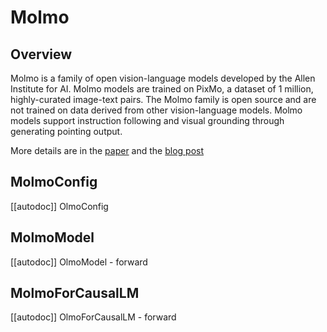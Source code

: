 <!--Copyright 2024 The HuggingFace Team. All rights reserved.

Licensed under the Apache License, Version 2.0 (the "License"); you may not use this file except in compliance with
the License. You may obtain a copy of the License at

http://www.apache.org/licenses/LICENSE-2.0

Unless required by applicable law or agreed to in writing, software distributed under the License is distributed on
an "AS IS" BASIS, WITHOUT WARRANTIES OR CONDITIONS OF ANY KIND, either express or implied. See the License for the
specific language governing permissions and limitations under the License.

⚠️ Note that this file is in Markdown but contain specific syntax for our doc-builder (similar to MDX) that may not be
rendered properly in your Markdown viewer.

-->

# Molmo

## Overview

Molmo is a family of open vision-language models developed by the Allen Institute for AI. Molmo models are trained on PixMo, a dataset of 1 million, highly-curated image-text pairs. 
The Molmo family is open source and are not trained on data derived from other vision-language models. 
Molmo models support instruction following and visual grounding through generating pointing output.

More details are in the [paper](https://huggingface.co/papers/2409.17146) and the [blog post](https://molmo.allenai.org/blog)
## MolmoConfig

[[autodoc]] OlmoConfig

## MolmoModel

[[autodoc]] OlmoModel
    - forward

## MolmoForCausalLM

[[autodoc]] OlmoForCausalLM
    - forward
